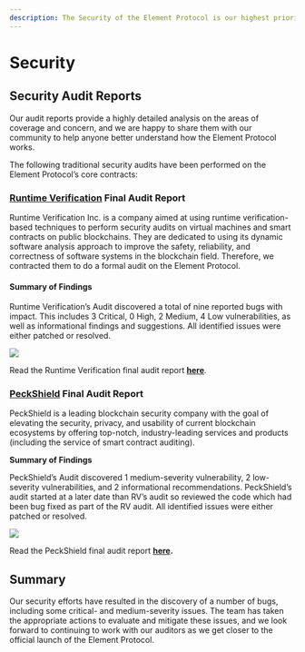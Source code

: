 ```yaml
---
description: The Security of the Element Protocol is our highest priority.
---
```


# Security

## **Security Audit Reports** <a id="b93e"></a>

Our audit reports provide a highly detailed analysis on the areas of coverage and concern, and we are happy to share them with our community to help anyone better understand how the Element Protocol works.

The following traditional security audits have been performed on the Element Protocol’s core contracts:

### [**Runtime Verification**](https://runtimeverification.com/) **Final Audit Report** <a id="b6c6"></a>

Runtime Verification Inc. is a company aimed at using runtime verification-based techniques to perform security audits on virtual machines and smart contracts on public blockchains. They are dedicated to using its dynamic software analysis approach to improve the safety, reliability, and correctness of software systems in the blockchain field. Therefore, we contracted them to do a formal audit on the Element Protocol.

#### **Summary of Findings**

Runtime Verification’s Audit discovered a total of nine reported bugs with impact. This includes 3 Critical, 0 High, 2 Medium, 4 Low vulnerabilities, as well as informational findings and suggestions. All identified issues were either patched or resolved.

![](https://miro.medium.com/max/1680/1*lJ_mc0DwSm4MU6W-qbE2Tg.png)

Read the Runtime Verification final audit report [**here**](https://github.com/element-fi/elf-contracts/blob/main/audits/Runtime_Verification_Security_Audit_Report.pdf).

### [**PeckShield**](https://peckshield.com/) **Final Audit Report**

PeckShield is a leading blockchain security company with the goal of elevating the security, privacy, and usability of current blockchain ecosystems by offering top-notch, industry-leading services and products \(including the service of smart contract auditing\).

**Summary of Findings**

PeckShield’s Audit discovered 1 medium-severity vulnerability, 2 low-severity vulnerabilities, and 2 informational recommendations. PeckShield’s audit started at a later date than RV’s audit so reviewed the code which had been bug fixed as part of the RV audit. All identified issues were either patched or resolved.

![](https://miro.medium.com/max/1676/1*viXDXjhwprAFamD-n1kzLw.png)

Read the PeckShield final audit report [**here**](https://github.com/element-fi/elf-contracts/blob/main/audits/PeckShield-Audit-Report.pdf)**.**

## **Summary**

Our security efforts have resulted in the discovery of a number of bugs, including some critical- and medium-severity issues. The team has taken the appropriate actions to evaluate and mitigate these issues, and we look forward to continuing to work with our auditors as we get closer to the official launch of the Element Protocol.

